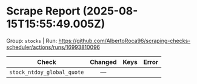 # Scrape Report (2025-08-15T15:55:49.005Z)

Group: `stocks`  |  Run: https://github.com/AlbertoRoca96/scraping-checks-scheduler/actions/runs/16993810096

| Check | Changed | Keys | Error |
|---|:---:|:--|:--|
| `stock_ntdoy_global_quote` | — |  |  |

